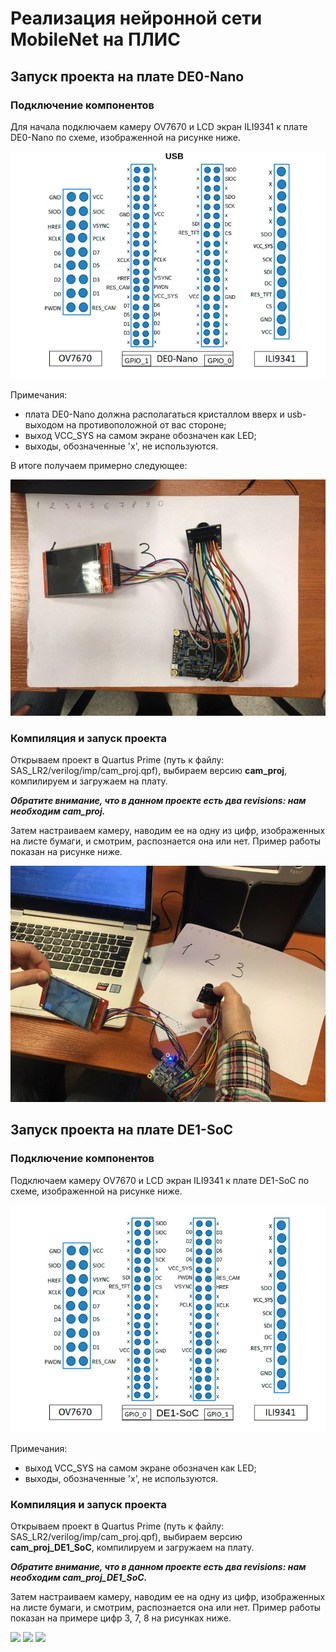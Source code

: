 # Реализация нейронной сети MobileNet на ПЛИС
## Запуск проекта на плате DE0-Nano
### Подключение компонентов
Для начала подключаем камеру OV7670 и LCD экран ILI9341 к плате DE0-Nano по схеме, изображенной на рисунке ниже.

![](https://github.com/korasik/SAS_LR2/blob/master/readme_img/de0-nano/de0-nano-v1.png)

Примечания:
- плата DE0-Nano должна располагаться кристаллом вверх и usb-выходом на противоположной от вас стороне;
- выход VCC_SYS на самом экране обозначен как LED;
- выходы, обозначенные 'x', не используются.

В итоге получаем примерно следующее:

![](https://github.com/korasik/SAS_LR2/blob/master/readme_img/de0-nano/1.jpg)

### Компиляция и запуск проекта
Открываем проект в Quartus Prime (путь к файлу: SAS_LR2/verilog/imp/cam_proj.qpf), выбираем версию **cam_proj**, компилируем и загружаем на плату.

***Обратите внимание, что в данном проекте есть два revisions: нам необходим cam_proj.***

Затем настраиваем камеру, наводим ее на одну из цифр, изображенных на листе бумаги, и смотрим, распознается она или нет. Пример работы показан на рисунке ниже.

![](https://github.com/korasik/SAS_LR2/blob/master/readme_img/de0-nano/2.jpg)

## Запуск проекта на плате DE1-SoC
### Подключение компонентов
Подключаем камеру OV7670 и LCD экран ILI9341 к плате DE1-SoC по схеме, изображенной на рисунке ниже.

![](https://github.com/korasik/SAS_LR2/blob/master/readme_img/de1-soc/de1-SoC.png)

Примечания:
- выход VCC_SYS на самом экране обозначен как LED;
- выходы, обозначенные 'x', не используются.

### Компиляция и запуск проекта
Открываем проект в Quartus Prime (путь к файлу: SAS_LR2/verilog/imp/cam_proj.qpf), выбираем версию **cam_proj_DE1_SoC**, компилируем и загружаем на плату.

***Обратите внимание, что в данном проекте есть два revisions: нам необходим cam_proj_DE1_SoC.***

Затем настраиваем камеру, наводим ее на одну из цифр, изображенных на листе бумаги, и смотрим, распознается она или нет. Пример работы показан на примере цифр 3, 7, 8 на рисунках ниже.

![](https://github.com/korasik/SAS_LR2/blob/master/readme_img/de1-soc/3.JPG)
![](https://github.com/korasik/SAS_LR2/blob/master/readme_img/de1-soc/7.JPG)
![](https://github.com/korasik/SAS_LR2/blob/master/readme_img/de1-soc/8.JPG)
